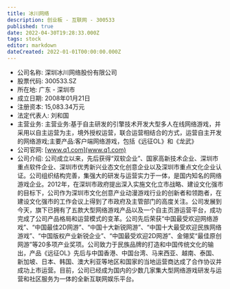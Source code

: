 ```yaml
---
title: 冰川网络
description: 创业板 - 互联网 - 300533
published: true
date: 2022-04-30T19:28:33.000Z
tags: stock
editor: markdown
dateCreated: 2022-01-01T00:00:00.000Z
---
```


- 公司名称: 深圳冰川网络股份有限公司
- 股票代码: 300533.SZ
- 所在地: 广东 - 深圳市
- 成立日期: 2008年01月21日
- 注册资本: 15,083.34万元
- 法定代表人: 刘和国
- 主营业务: 主营业务:基于自主研发的引擎技术开发大型多人在线网络游戏，并采用以自主运营为主，境外授权运营，联合运营相结合的方式，运营自主开发的网络游戏;主要产品:客户端网络游戏，包括《远征OL》和《龙武》
- 公司官网: [www.q1.com](www.q1.com)
- 公司介绍: 公司成立以来，先后获得“双软企业”、国家高新技术企业、深圳市重点软件企业、深圳市优秀新兴业态文化创意企业以及深圳市重点文化企业认证。公司组织结构完善，集强大的研发与运营实力于一体，是国内知名的网络游戏企业。2012年，在深圳市政府提出深入实施文化立市战略、建设文化强市的目标下，公司作为深圳市文化创意产业动漫游戏行业的创新者和领跑者，在建设文化强市的工作会议上得到了市政府及主管部门的高度关注。公司发展到今天，旗下已拥有了五款大型网络游戏产品以及一个自主页游运营平台，成功完成了公司产品格局和运营模式的变革。公司先后荣获“中国最受欢迎网络游戏”、“中国最佳2D网游”、“中国十大新锐网游”、“中国十大最受欢迎民族网络游戏”、“中国版权产业新锐企业”、“中国最受欢迎2D网游”、金翎奖“最佳原创网游”等20多项产业奖项。公司致力于民族品牌的打造和中国传统文化的输出，产品《远征OL》先后与中国香港、中国台湾、马来西亚、越南、泰国、新加坡、日本、韩国、澳大利亚等地区和国家的当地运营商达成了合作协议并成功上市运营。目前，公司已经成为国内的少数几家集大型网络游戏研发与运营和社区服务为一体的全新互联网娱乐平台。


